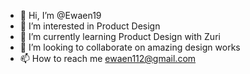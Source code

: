 - 👋 Hi, I’m @Ewaen19
- 👀 I’m interested in Product Design
- 🌱 I’m currently learning Product Design with Zuri
- 💞️ I’m looking to collaborate on amazing design works
- 📫 How to reach me ewaen112@gmail.com

<!---
Ewaen19/Ewaen19 is a ✨ special ✨ repository because its `README.md` (this file) appears on your GitHub profile.
You can click the Preview link to take a look at your changes.
--->
